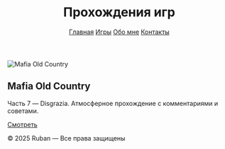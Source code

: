 <!DOCTYPE html>
<html lang="ru">
<head>
  <meta charset="UTF-8">
  <meta name="viewport" content="width=device-width, initial-scale=1.0">
  <title>Прохождения игр — by Ruban</title>
  <link rel="stylesheet" href="style.css">
</head>
<body>
  <header>
    <h1>Прохождения игр</h1>
    <nav>
      <a href="#">Главная</a>
      <a href="#">Игры</a>
      <a href="#">Обо мне</a>
      <a href="#">Контакты</a>
    </nav>
  </header>

  <main>
    <section class="game-list">
      <article class="game-card">
        <img src="cover1.jpg" alt="Mafia Old Country">
        <h2>Mafia Old Country</h2>
        <p>Часть 7 — Disgrazia. Атмосферное прохождение с комментариями и советами.</p>
        <a href="mafia.html" class="btn">Смотреть</a>
      </article>
      <!-- Добавляй новые игры здесь -->
    </section>
  </main>

  <footer>
    <p>© 2025 Ruban — Все права защищены</p>
  </footer>
</body>
</html>
